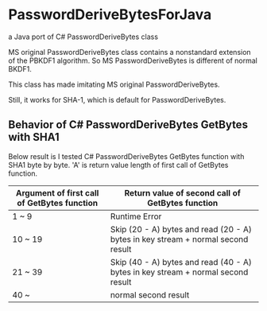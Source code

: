 # PasswordDeriveBytesForJava
a Java port of C# PasswordDeriveBytes class

MS original PasswordDeriveBytes class contains a nonstandard extension of the PBKDF1 algorithm. So MS PasswordDeriveBytes is different of normal BKDF1.

This class has made imitating MS original PasswordDeriveBytes.

Still, it works for SHA-1, which is default for PasswordDeriveBytes.

## Behavior of C# PasswordDeriveBytes GetBytes with SHA1

Below result is I tested C# PasswordDeriveBytes GetBytes function with SHA1 byte by byte.
'A' is return value length of first call of GetBytes function.

| Argument of first call of GetBytes function | Return value of second call of GetBytes function |
| --- | --- |
| 1 ~  9 | Runtime Error |
| 10 ~ 19 | Skip (20 - A) bytes and read (20 - A) bytes in key stream + normal second result |
| 21 ~ 39 | Skip (40 - A) bytes and read (40 - A) bytes in key stream + normal second result |
| 40 ~ | normal second result |
